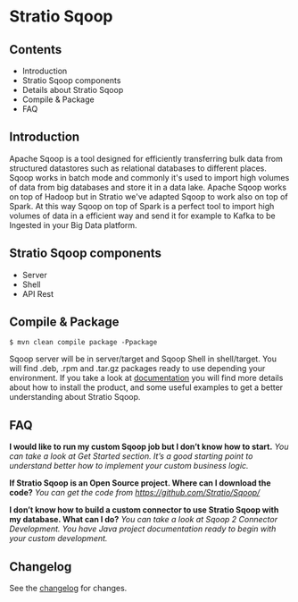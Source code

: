 Stratio Sqoop
=============

Contents
--------

* Introduction
* Stratio Sqoop components
* Details about Stratio Sqoop
* Compile & Package
* FAQ

Introduction
------------
Apache Sqoop is a tool designed for efficiently transferring bulk data from structured datastores such as relational databases to different places. Sqoop works in batch mode and commonly it's used to import high volumes of data from big databases and store it in a data lake.
Apache Sqoop works on top of Hadoop but in Stratio we've adapted Sqoop to work also on top of Spark. At this way Sqoop on top of Spark is a perfect tool to import high volumes of data in a efficient way and send it for example to Kafka to be Ingested in your Big Data platform.

Stratio Sqoop components
------------------------
* Server
* Shell
* API Rest

Compile & Package
-----------------

```
$ mvn clean compile package -Ppackage
```

Sqoop server will be in server/target and Sqoop Shell in shell/target. You will find .deb, .rpm and .tar.gz packages 
ready to use depending your environment.
If you take a look at [documentation](https://stratio.atlassian.net/wiki/display/SQOOP/Home) you will
 find more details about how to install the product, and some useful examples to get a better understanding about 
 Stratio Sqoop.

FAQ
---

**I would like to run my custom Sqoop job but I don’t know how to start.**
*You can take a look at Get Started section. It’s a good starting point to understand better how to implement your custom business logic.*
 
**If Stratio Sqoop is an Open Source project. Where can I download the code?**
*You can get the code from https://github.com/Stratio/Sqoop/*
 
**I don’t know how to build a custom connector to use Stratio Sqoop with my database. What can I do?**
*You can take a look at Sqoop 2 Connector Development. You have Java project documentation ready to begin with your custom development.*


Changelog
---------

See the [changelog](CHANGELOG.md) for changes. 
